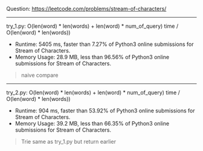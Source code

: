 Question: https://leetcode.com/problems/stream-of-characters/

---

try_1.py: O(len(word) * len(words) + len(word) * num_of_query) time / O(len(word) * len(words))

* Runtime: 5405 ms, faster than 7.27% of Python3 online submissions for Stream of Characters.
* Memory Usage: 28.9 MB, less than 96.56% of Python3 online submissions for Stream of Characters.

> naive compare

---

try_2.py: O(len(word) * len(words) + len(word) * num_of_query) time / O(len(word) * len(words))

* Runtime: 904 ms, faster than 53.92% of Python3 online submissions for Stream of Characters.
* Memory Usage: 39.2 MB, less than 66.35% of Python3 online submissions for Stream of Characters.

> Trie
> same as try_1.py but return earlier
